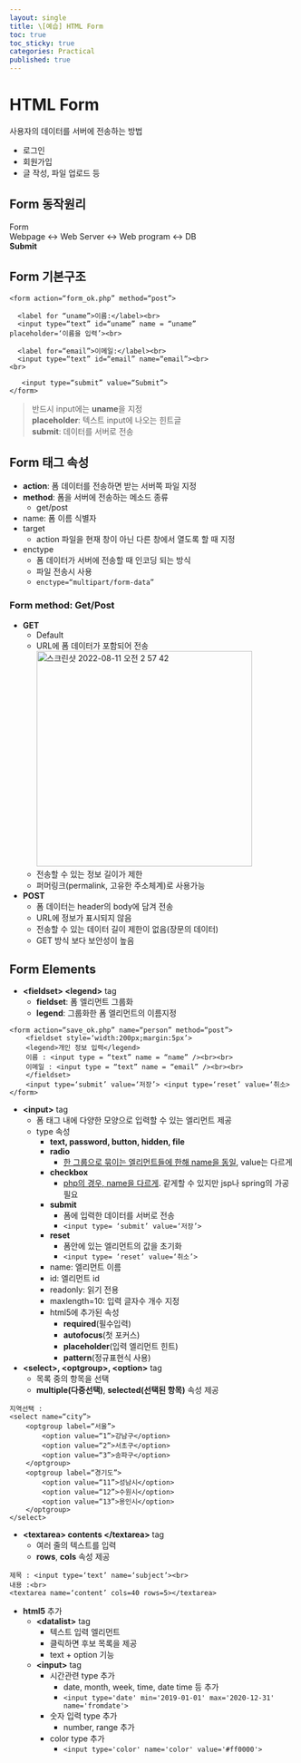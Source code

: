 ```yaml
---
layout: single
title: \[예습] HTML Form
toc: true
toc_sticky: true
categories: Practical
published: true
---
```


# HTML Form
사용자의 데이터를 서버에 전송하는 방법
* 로그인
* 회원가입
* 글 작성, 파일 업로드 등

## Form 동작원리

Form<br/>
Webpage <-> Web Server <-> Web program <-> DB<br/>
**Submit**

## Form 기본구조

```
<form action=“form_ok.php” method=“post”>

  <label for “uname”>이름:</label><br>
  <input type=“text” id=“uname” name = “uname”
placeholder=‘이름을 입력’><br>

  <label for=“email”>이메일:</label><br>
  <input type=“text” id=“email” name=“email”><br>
<br>

   <input type=“submit” value=“Submit”>
</form>
```
> 반드시 input에는 **uname**을 지정<br/>
> **placeholder**: 텍스트 input에 나오는 힌트글<br/>
> **submit**: 데이터를 서버로 전송

## Form 태그 속성

* **action**: 폼 데이터를 전송하면 받는 서버쪽 파일 지정
* **method**: 폼을 서버에 전송하는 메소드 종류
    * get/post
* name: 폼 이름 식별자
* target
    * action 파일을 현재 창이 아닌 다른 창에서 열도록 할 때 지정
* enctype
    * 폼 데이터가 서버에 전송할 때 인코딩 되는 방식
    * 파일 전송시 사용
    * ```enctype=“multipart/form-data”```

### Form method: Get/Post
* **GET**
    * Default
    * URL에 폼 데이터가 포함되어 전송<br/>
      <img width="380" alt="스크린샷 2022-08-11 오전 2 57 42" src="https://user-images.githubusercontent.com/63464299/184079899-d330de13-5471-4f27-97f8-16952dd7db95.png">
    * 전송할 수 있는 정보 길이가 제한
    * 퍼머링크(permalink, 고유한 주소체계)로 사용가능
* **POST**
    * 폼 데이터는 header의 body에 담겨 전송
    * URL에 정보가 표시되지 않음
    * 전송할 수 있는 데이터 길이 제한이 없음(장문의 데이터)
    * GET 방식 보다 보안성이 높음

## Form Elements
* **&#60;fieldset&#62; &#60;legend&#62;** tag
    * **fieldset**: 폼 엘리먼트 그룹화
    * **legend**: 그룹화한 폼 엘리먼트의 이름지정
    
```
<form action=“save_ok.php” name=“person” method=“post”>
    <fieldset style=‘width:200px;margin:5px’>
	<legend>개인 정보 입력</legend>	
	이름 : <input type = “text” name = “name” /><br><br>
	이메일 : <input type = “text” name = “email” /><br><br>
    </fieldset>
    <input type=‘submit’ value=‘저장’> <input type=‘reset’ value=‘취소>
</form>
```
* **&#60;input&#62;** tag
	* 폼 태그 내에 다양한 모양으로 입력할 수 있는 엘리먼트 제공
	* type 속성
		* **text, password, button, hidden, file**
		* **radio**
			* <u>한 그룹으로 묶이는 엘리먼트들에 한해 name을 동일</u>, value는 다르게
		* **checkbox**
			* <u>php의 경우, name을 다르게</u>. 같게할 수 있지만 jsp나 spring의 가공 필요
		* **submit**
			* 폼에 입력한 데이터를 서버로 전송
			* ```<input type= ‘submit’ value=‘저장’>```
		* **reset**
			* 폼안에 있는 엘리먼트의 값을 초기화
			* ```<input type= ‘reset’ value=‘취소’>``` 
    	* name: 엘리먼트 이름
    	* id: 엘리먼트 id
    	* readonly: 읽기 전용
    	* maxlength=10: 입력 글자수 개수 지정
    	* html5에 추가된 속성
        	* **required**(필수입력)
        	* **autofocus**(첫 포커스)
        	* **placeholder**(입력 엘리먼트 힌트)
        	* **pattern**(정규표현식 사용)
* **&#60;select&#62;, &#60;optgroup&#62;, &#60;option&#62;** tag
    * 목록 중의 항목을 선택
    * **multiple(다중선택)**, **selected(선택된 항목)** 속성 제공
    
```
지역선택 :
<select name=“city”>
	<optgroup label=“서울”>
		<option value=“1”>강남구</option>
		<option value=“2”>서초구</option>
		<option value=“3”>송파구</option>
	</optgroup>
	<optgroup label=“경기도”>
		<option value=“11”>성남시</option>
		<option value=“12”>수원시</option>
		<option value=“13”>용인시</option>
	</optgroup>
</select>
```

* **&#60;textarea&#62; contents &#60;/textarea&#62;** tag
    * 여러 줄의 텍스트를 입력
    * **rows**, **cols** 속성 제공
    
```
제목 : <input type=‘text’ name=‘subject’><br>
내용 :<br>
<textarea name=‘content’ cols=40 rows=5></textarea>
```

* **html5** 추가
    * **&#60;datalist&#62;** tag
        * 텍스트 입력 엘리먼트 
        * 클릭하면 후보 목록을 제공
        * text + option 기능
    * **&#60;input&#62;** tag
        * 시간관련 type 추가
            * date, month, week, time, date time 등 추가
            * ```<input type='date' min='2019-01-01' max='2020-12-31' name='fromdate'>```
        * 숫자 입력 type 추가
            * number, range 추가
        * color type 추가
            * ```<input type='color' name='color' value='#ff0000'>```
